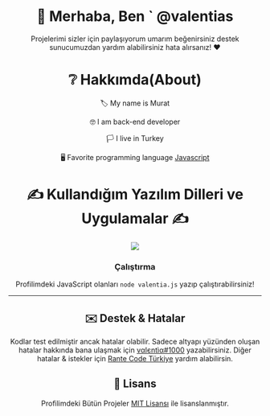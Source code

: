 <div align="center">
<h1> 👋 Merhaba, Ben ` @valentias </h1>
<p> Projelerimi sizler için paylaşıyorum umarım beğenirsiniz destek sunucumuzdan yardım alabilirsiniz hata alırsanız! ❤</p>
  
<h1> ❔ Hakkımda(About) </h1>
  <p> 🏷 My name is Murat </p>
  <p> 🤓 I am back-end developer </p>
  <p> 🏳 I live in Turkey </p>
  <p> 🖥 Favorite programming language <a href="https://tr.wikipedia.org/wiki/JavaScript"> Javascript </a> </p>


<h1> ✍ Kullandığım Yazılım Dilleri ve Uygulamalar  ✍ </h1>
<img src="https://skillicons.dev/icons?i=js,nodejs,mongodb,discord&theme=dark" />

### Çalıştırma
Profilimdeki JavaScript olanları `node valentia.js` yazıp çalıştırabilirsiniz!

---
## ✉️ Destek & Hatalar
Kodlar test edilmiştir ancak hatalar olabilir. Sadece altyapı yüzünden oluşan hatalar hakkında bana ulaşmak için [vαlєntìα#1000](https://discord.com/users/749185995123064914) yazabilirsiniz.
Diğer hatalar & istekler için [Rante Code Türkiye](https://discord.gg/wAUrgyHtjA) yardım alabilirsin.

## 🔗 Lisans
Profilimdeki Bütün Projeler [MIT Lisansı](https://api.github.com/licenses/mit) ile lisanslanmıştır.

